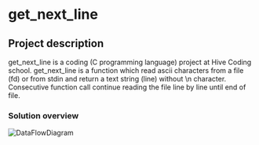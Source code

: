 # get_next_line

## Project description
get_next_line is a coding (C programming language) project at Hive Coding school. get_next_line is a function which read ascii characters from a file (fd) or from stdin and return a text string (line) without \n character. Consecutive function call continue reading the file line by line until end of file.

### Solution overview

![DataFlowDiagram](DataFlowDiagram.gif)
